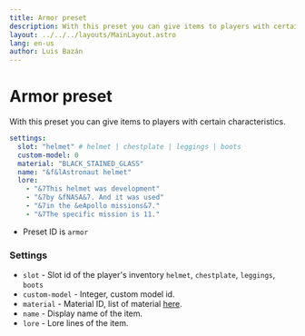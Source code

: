 ```yaml
---
title: Armor preset
description: With this preset you can give items to players with certain characteristics.
layout: ../../../layouts/MainLayout.astro
lang: en-us
author: Luis Bazán
---
```


# Armor preset

With this preset you can give items to players with certain characteristics.

```yaml
settings:
  slot: "helmet" # helmet | chestplate | leggings | boots
  custom-model: 0
  material: "BLACK_STAINED_GLASS"
  name: "&f&lAstronaut helmet"
  lore:
    - "&7This helmet was development"
    - "&7by &fNASA&7. And it was used"
    - "&7in the &eApollo missions&7."
    - "&7The specific mission is 11."
```

- Preset ID is `armor`

### Settings

- `slot` - Slot id of the player's inventory `helmet`, `chestplate`, `leggings`, `boots`
- `custom-model` - Integer, custom model id.
- `material` - Material ID, list of material [here](https://hub.spigotmc.org/javadocs/bukkit/org/bukkit/Material.html).
- `name` - Display name of the item.
- `lore` - Lore lines of the item.
